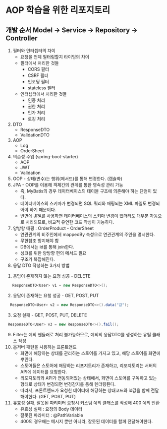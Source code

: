 # AOP 학습을 위한 리포지토리

## 개발 순서 Model -> Service -> Repository -> Controller
1. 필터와 인터셉터의 차이
   - 요청을 언제 필터링할지 타이밍의 차이
   - 필터에서 처리한 것들
     - CORS 필터
     - CSRF 필터
     - 인코딩 필터
     - stateless 필터
   - 인터셉터에서 처리한 것들
     - 인증 처리 
     - 권한 처리
     - 인가 처리
     - 로깅 처리
2. DTO
   - ResponseDTO
   - ValidationDTO
3. AOP
   - Log
   - OrderSheet
4. 의존성 주입 (spring-boot-starter)
   - AOP
   - JWT
   - Validation
5. OOP - 상태(변수)는 행위(메서드)를 통해 변경한다. (캡슐화)
6. JPA - OOP를 이용해 객체간의 관계를 통한 영속성 관리 가능
   - 즉, MyBatis의 경우 데이터베이스의 테이블 구조에 의존해야 하는 단점이 있다. 
   - 데이터베이스의 스키마가 변경되면 SQL 쿼리와 매핑되는 XML 파일도 변경되어야 하기 때문이다.
   - 반면에 JPA를 사용하면 데이터베이스의 스키마 변경이 있더라도 대부분 자동으로 처리되므로, 비교적 유연한 코드 작성이 가능하다.
7. 양방향 매핑 : OrderProduct - OrderSheet
   - 연관관계의 비주인에서 mappedBy 속성으로 연관관계의 주인을 명시한다. 
   - 무한참조 방지해야 함
   - DB에서는 id를 통해 join한다.
   - 싱크를 위한 양방향 편의 메서드 필요
   - 구조가 복잡해진다.
8. 응답 DTO 작성하는 3가지 방법
 1) 응답이 존재하지 않는 요청 성공 - DELETE
```java
   ResponseDTO<User> v1 = new ResponseDTO<>();
```
   2) 응답이 존재하는 요청 성공 - GET, POST, PUT
   ```java
     ResponseDTO<User> v2 = new ResponseDTO<>().data("값");
```
   3) 요청 실패 - GET, POST, PUT, DELETE
   ```java
    ResponseDTO<User> v3 = new ResponseDTO<>().fail();
 ```
9. Filter는 예외 핸들러로 처리 불가능하므로, 예외의 응답DTO를 생성하는 유틸 클래스 작성
10. 옵저버 패턴을 사용하는 프론트앤드
    - 화면에 해당하는 상태를 관리하는 스토어를 가지고 있고, 해당 스토어를 화면에 뿌린다.
    - 스토어들은 스토어에 해당하는 리포지토리가 존재하고, 리포지토리는 서버의 API에 데이터를 요청한다.
    - 리포지토리와 API가 연동되어있는 상태에서, 화면이 스토어를 구독하고 있는 형태로 상태가 변경되면 변경감지를 통해 렌더링된다.
    - 따라서, 프론트엔드가 요청한 데이터에 해당하는 상태코드와 id값을 함께 전달해야한다. (GET, POST, PUT)
11. 유효성 실패, 잘못된 파리미터 요청시 커스텀 예외 클래스를 작성해 400 예외 반환
    - 유효성 실패 : 요청의 Body 데이터
    - 잘못된 파라미터 : @PathVariable
    - 400의 경우에는 메시지 뿐만 아니라, 잘못된 데이터를 함께 전달해야한다.